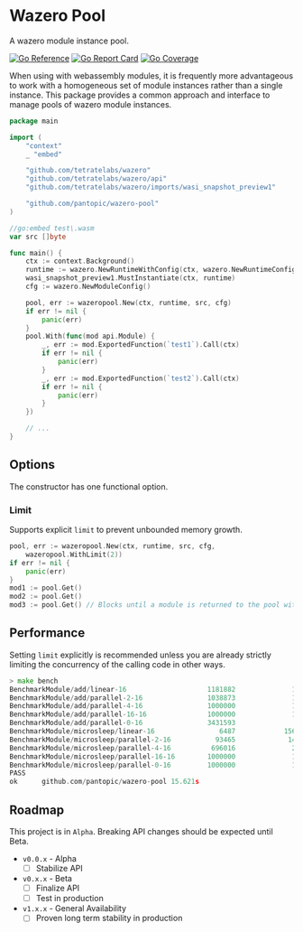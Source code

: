 # Wazero Pool

A wazero module instance pool.

[![Go Reference](https://godoc.org/github.com/pantopic/wazero-pool?status.svg)](https://godoc.org/github.com/pantopic/wazero-pool)
[![Go Report Card](https://goreportcard.com/badge/github.com/pantopic/wazero-pool)](https://goreportcard.com/report/github.com/pantopic/wazero-pool)
[![Go Coverage](https://github.com/pantopic/wazero-pool/wiki/coverage.svg)](https://raw.githack.com/wiki/pantopic/wazero-pool/coverage.html)

When using with webassembly modules, it is frequently more advantageous to work with a homogeneous set of module
instances rather than a single instance. This package provides a common approach and interface to manage pools of
wazero module instances.

```go
package main

import (
	"context"
	_ "embed"

	"github.com/tetratelabs/wazero"
	"github.com/tetratelabs/wazero/api"
	"github.com/tetratelabs/wazero/imports/wasi_snapshot_preview1"

	"github.com/pantopic/wazero-pool"
)

//go:embed test\.wasm
var src []byte

func main() {
	ctx := context.Background()
	runtime := wazero.NewRuntimeWithConfig(ctx, wazero.NewRuntimeConfig())
    wasi_snapshot_preview1.MustInstantiate(ctx, runtime)
    cfg := wazero.NewModuleConfig()

    pool, err := wazeropool.New(ctx, runtime, src, cfg)
    if err != nil {
        panic(err)
    }
    pool.With(func(mod api.Module) {
        _, err := mod.ExportedFunction(`test1`).Call(ctx)
        if err != nil {
            panic(err)
        }
        _, err := mod.ExportedFunction(`test2`).Call(ctx)
        if err != nil {
            panic(err)
        }
    })

    // ...
}
```

## Options

The constructor has one functional option.

### Limit

Supports explicit `limit` to prevent unbounded memory growth.

```go
pool, err := wazeropool.New(ctx, runtime, src, cfg, 
    wazeropool.WithLimit(2))
if err != nil {
    panic(err)
}
mod1 := pool.Get()
mod2 := pool.Get()
mod3 := pool.Get() // Blocks until a module is returned to the pool with `pool.Put`
```

## Performance

Setting `limit` explicitly is recommended unless you are already strictly limiting the concurrency of the calling code
in other ways.

```go
> make bench
BenchmarkModule/add/linear-16                    1181882              1009 ns/op
BenchmarkModule/add/parallel-2-16                1038873              1042 ns/op
BenchmarkModule/add/parallel-4-16                1000000              1070 ns/op
BenchmarkModule/add/parallel-16-16               1000000              1307 ns/op
BenchmarkModule/add/parallel-0-16                3431593               325.1 ns/op
BenchmarkModule/microsleep/linear-16                6487            156801 ns/op
BenchmarkModule/microsleep/parallel-2-16           93465             14592 ns/op
BenchmarkModule/microsleep/parallel-4-16          696016              2530 ns/op
BenchmarkModule/microsleep/parallel-16-16        1000000              1678 ns/op
BenchmarkModule/microsleep/parallel-0-16         1000000              1417 ns/op
PASS
ok      github.com/pantopic/wazero-pool 15.621s
```

## Roadmap

This project is in `Alpha`. Breaking API changes should be expected until Beta.

- `v0.0.x` - Alpha
  - [ ] Stabilize API
- `v0.x.x` - Beta
  - [ ] Finalize API
  - [ ] Test in production
- `v1.x.x` - General Availability
  - [ ] Proven long term stability in production
